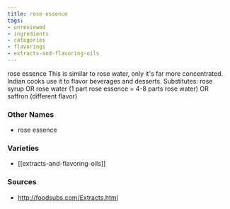 ```yaml
---
title: rose essence
tags:
- unreviewed
- ingredients
- categories
- flavorings
- extracts-and-flavoring-oils
---
```

rose essence This is similar to rose water, only it's far more concentrated. Indian cooks use it to flavor beverages and desserts. Substitutes: rose syrup OR rose water (1 part rose essence = 4-8 parts rose water) OR saffron (different flavor)

### Other Names

* rose essence

### Varieties

* [[extracts-and-flavoring-oils]]

### Sources
* http://foodsubs.com/Extracts.html
